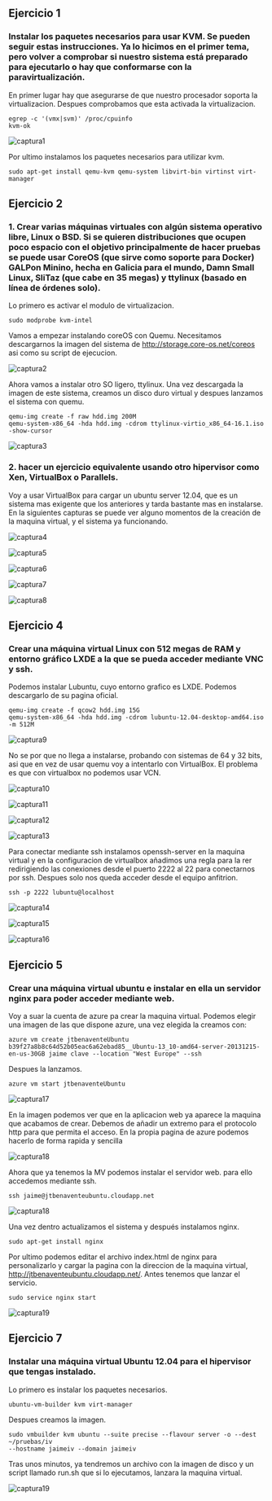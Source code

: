 ## Ejercicio 1

### Instalar los paquetes necesarios para usar KVM. Se pueden seguir estas instrucciones. Ya lo hicimos en el primer tema, pero volver a comprobar si nuestro sistema está preparado para ejecutarlo o hay que conformarse con la paravirtualización.

En primer lugar hay que asegurarse de que nuestro procesador soporta la virtualizacion.
Despues comprobamos que esta activada la virtualizacion.

	egrep -c '(vmx|svm)' /proc/cpuinfo
	kvm-ok

![captura1](https://dl.dropboxusercontent.com/u/17453375/kvm-ok.png)

Por ultimo instalamos los paquetes necesarios para utilizar kvm.

	sudo apt-get install qemu-kvm qemu-system libvirt-bin virtinst virt-manager



## Ejercicio 2

### 1. Crear varias máquinas virtuales con algún sistema operativo libre, Linux o BSD. Si se quieren distribuciones que ocupen poco espacio con el objetivo principalmente de hacer pruebas se puede usar CoreOS (que sirve como soporte para Docker) GALPon Minino, hecha en Galicia para el mundo, Damn Small Linux, SliTaz (que cabe en 35 megas) y ttylinux (basado en línea de órdenes solo).


Lo primero es activar el modulo de virtualizacion.

	sudo modprobe kvm-intel

Vamos a empezar instalando coreOS con Quemu. Necesitamos descargarnos la imagen del sistema de
http://storage.core-os.net/coreos asi como su script de ejecucion.

![captura2](https://dl.dropboxusercontent.com/u/17453375/coreos.png)

Ahora vamos a instalar otro SO ligero, ttylinux. Una vez descargada la imagen de este sistema, creamos
un disco duro virtual y despues lanzamos el sistema con quemu.

	qemu-img create -f raw hdd.img 200M
	qemu-system-x86_64 -hda hdd.img -cdrom ttylinux-virtio_x86_64-16.1.iso -show-cursor

![captura3](https://dl.dropboxusercontent.com/u/17453375/ttylinux.png)


### 2. hacer un ejercicio equivalente usando otro hipervisor como Xen, VirtualBox o Parallels.

Voy a usar VirtualBox para cargar un ubuntu server 12.04, que es un sistema mas exigente que 
los anteriores y tarda bastante mas en instalarse. En la siguientes capturas se puede ver
alguno momentos de la creación de la maquina virtual, y el sistema ya funcionando.

![captura4](https://dl.dropboxusercontent.com/u/17453375/vb.png)

![captura5](https://dl.dropboxusercontent.com/u/17453375/vb2.png)

![captura6](https://dl.dropboxusercontent.com/u/17453375/vb3.png)

![captura7](https://dl.dropboxusercontent.com/u/17453375/vb4.png)

![captura8](https://dl.dropboxusercontent.com/u/17453375/vb5.png)


## Ejercicio 4

### Crear una máquina virtual Linux con 512 megas de RAM y entorno gráfico LXDE a la que se pueda acceder mediante VNC y ssh.

Podemos instalar Lubuntu, cuyo entorno grafico es LXDE. Podemos descargarlo de su pagina oficial.

	qemu-img create -f qcow2 hdd.img 15G
	qemu-system-x86_64 -hda hdd.img -cdrom lubuntu-12.04-desktop-amd64.iso -m 512M


![captura9](https://dl.dropboxusercontent.com/u/17453375/lubuntu.png)

No se por que no llega a instalarse, probando con sistemas de 64 y 32 bits, 
asi que en vez de usar quemu voy a intentarlo con VirtualBox. El problema es 
que con virtualbox no podemos usar VCN.


![captura10](https://dl.dropboxusercontent.com/u/17453375/lubuntu2.png)

![captura11](https://dl.dropboxusercontent.com/u/17453375/lubuntu3.png)

![captura12](https://dl.dropboxusercontent.com/u/17453375/lubuntu4.png)

![captura13](https://dl.dropboxusercontent.com/u/17453375/lubuntu5.png)

Para conectar mediante ssh instalamos openssh-server en la maquina virtual y
en la configuracion de virtualbox añadimos una regla para la rer redirigiendo
las conexiones desde el puerto 2222 al 22 para conectarnos por ssh. Despues solo
nos queda acceder desde el equipo anfitrion.

	ssh -p 2222 lubuntu@localhost


![captura14](https://dl.dropboxusercontent.com/u/17453375/lubuntu6.png)

![captura15](https://dl.dropboxusercontent.com/u/17453375/lubuntu7.png)

![captura16](https://dl.dropboxusercontent.com/u/17453375/lubuntu8.png)


## Ejercicio 5

### Crear una máquina virtual ubuntu e instalar en ella un servidor nginx para poder acceder mediante web.

Voy a suar la cuenta de azure pa crear la maquina virtual. Podemos elegir una imagen 
de las que dispone azure, una vez elegida la creamos con:

	azure vm create jtbenaventeUbuntu b39f27a8b8c64d52b05eac6a62ebad85__Ubuntu-13_10-amd64-server-20131215-en-us-30GB jaime clave --location "West Europe" --ssh

Despues la lanzamos.

	azure vm start jtbenaventeUbuntu 

![captura17](https://dl.dropboxusercontent.com/u/17453375/azureUbuntu.png)

En la imagen podemos ver que en la aplicacion web ya aparece la maquina que acabamos
de crear. Debemos de añadir un extremo para el protocolo http para que permita el acceso.
En la propia pagina de azure podemos hacerlo de forma rapida y sencilla

![captura18](https://dl.dropboxusercontent.com/u/17453375/azureUbuntu2.png)

Ahora que ya tenemos la MV podemos instalar el servidor web. para ello accedemos
mediante ssh.

	ssh jaime@jtbenaventeubuntu.cloudapp.net

![captura18](https://dl.dropboxusercontent.com/u/17453375/azureUbuntu3.png)

Una vez dentro actualizamos el sistema y después instalamos nginx.

	sudo apt-get install nginx

Por ultimo podemos editar el archivo index.html de nginx para personalizarlo y cargar 
la pagina con la direccion de la maquina virtual, http://jtbenaventeubuntu.cloudapp.net/. 
Antes tenemos que lanzar el servicio.

	sudo service nginx start



![captura19](https://dl.dropboxusercontent.com/u/17453375/azureUbuntu4.png)


## Ejercicio 7

### Instalar una máquina virtual Ubuntu 12.04 para el hipervisor que tengas instalado.

Lo primero es instalar los paquetes necesarios.

	ubuntu-vm-builder kvm virt-manager

Despues creamos la imagen.

	sudo vmbuilder kvm ubuntu --suite precise --flavour server -o --dest ~/pruebas/iv 
	--hostname jaimeiv --domain jaimeiv

Tras unos minutos, ya tendremos un archivo con la imagen de disco y un script llamado
run.sh que si lo ejecutamos, lanzara la maquina virtual.

![captura19](https://dl.dropboxusercontent.com/u/17453375/vmbuilder.png)

	